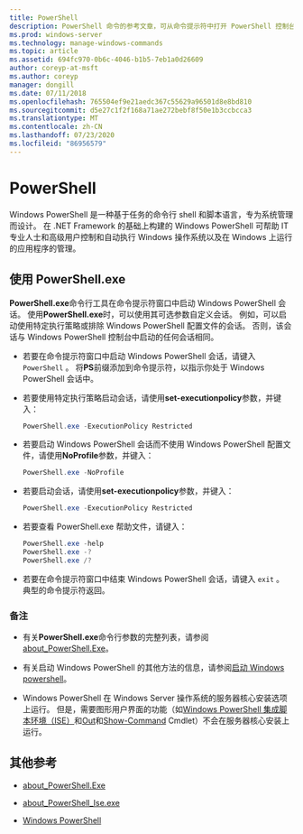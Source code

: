 ```yaml
---
title: PowerShell
description: PowerShell 命令的参考文章，可从命令提示符中打开 PowerShell 控制台。
ms.prod: windows-server
ms.technology: manage-windows-commands
ms.topic: article
ms.assetid: 694fc970-0b6c-4046-b1b5-7eb1a0d26609
author: coreyp-at-msft
ms.author: coreyp
manager: dongill
ms.date: 07/11/2018
ms.openlocfilehash: 765504ef9e21aedc367c55629a96501d8e8bd810
ms.sourcegitcommit: d5e27c1f2f168a71ae272bebf8f50e1b3ccbcca3
ms.translationtype: MT
ms.contentlocale: zh-CN
ms.lasthandoff: 07/23/2020
ms.locfileid: "86956579"
---
```

# <a name="powershell"></a>PowerShell

Windows PowerShell 是一种基于任务的命令行 shell 和脚本语言，专为系统管理而设计。 在 .NET Framework 的基础上构建的 Windows PowerShell 可帮助 IT 专业人士和高级用户控制和自动执行 Windows 操作系统以及在 Windows 上运行的应用程序的管理。

## <a name="using-powershellexe"></a>使用 PowerShell.exe

**PowerShell.exe**命令行工具在命令提示符窗口中启动 Windows PowerShell 会话。 使用**PowerShell.exe**时，可以使用其可选参数自定义会话。 例如，可以启动使用特定执行策略或排除 Windows PowerShell 配置文件的会话。 否则，该会话与 Windows PowerShell 控制台中启动的任何会话相同。

- 若要在命令提示符窗口中启动 Windows PowerShell 会话，请键入 `PowerShell` 。 将**PS**前缀添加到命令提示符，以指示你处于 Windows PowerShell 会话中。

- 若要使用特定执行策略启动会话，请使用**set-executionpolicy**参数，并键入：

    ```powershell
    PowerShell.exe -ExecutionPolicy Restricted
    ```

- 若要启动 Windows PowerShell 会话而不使用 Windows PowerShell 配置文件，请使用**NoProfile**参数，并键入：

    ```powershell
    PowerShell.exe -NoProfile
    ```

- 若要启动会话，请使用**set-executionpolicy**参数，并键入：

    ```powershell
    PowerShell.exe -ExecutionPolicy Restricted
    ```

- 若要查看 PowerShell.exe 帮助文件，请键入：

    ```powershell
    PowerShell.exe -help
    PowerShell.exe -?
    PowerShell.exe /?
    ```

- 若要在命令提示符窗口中结束 Windows PowerShell 会话，请键入 `exit` 。 典型的命令提示符返回。

### <a name="remarks"></a>备注

- 有关**PowerShell.exe**命令行参数的完整列表，请参阅[about_PowerShell.Exe](/powershell/module/microsoft.powershell.core/about/about_powershell_exe)。

- 有关启动 Windows PowerShell 的其他方法的信息，请参阅[启动 Windows powershell](/powershell/scripting/windows-powershell/starting-windows-powershell)。

- Windows PowerShell 在 Windows Server 操作系统的服务器核心安装选项上运行。 但是，需要图形用户界面的功能（如[Windows PowerShell 集成脚本环境（ISE）](/previous-versions//hh849182(v=technet.10))和[Out](/powershell/module/microsoft.powershell.utility/out-gridview)和[Show-Command](/powershell/module/microsoft.powershell.utility/show-command) Cmdlet）不会在服务器核心安装上运行。

## <a name="additional-references"></a>其他参考

- [about_PowerShell.Exe](/powershell/module/microsoft.powershell.core/about/about_powershell_exe)

- [about_PowerShell_Ise.exe](/powershell/module/microsoft.powershell.core/about/about_powershell_ise_exe)

- [Windows PowerShell](/powershell/)
